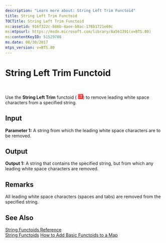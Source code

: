```yaml
---
description: "Learn more about: String Left Trim Functoid"
title: String Left Trim Functoid
TOCTitle: String Left Trim Functoid
ms:assetid: 916f322c-886b-4aee-b8ac-178b1721e69c
ms:mtpsurl: https://msdn.microsoft.com/library/Aa561391(v=BTS.80)
ms:contentKeyID: 51529708
ms.date: 08/30/2017
mtps_version: v=BTS.80
---
```


# String Left Trim Functoid

 

Use the **String Left Trim** functoid ( ![Icon that represents the String Left Trim functoid.](images/Aa561391.2474def6-b3d8-43f9-8fe0-a83821467bd9(BTS.80).jpeg)) to remove leading white space characters from a specified string.

## Input

**Parameter 1:** A string from which the leading white space characters are to be removed.

## Output

**Output 1:** A string that contains the specified string, but from which any leading white space characters are removed.

## Remarks

All leading white space characters (spaces and tabs) are removed from the specified string.

## See Also

[String Functoids Reference](string-functoids-reference.md)  
[String Functoids](https://msdn.microsoft.com/library/aa559399\(v=bts.80\))  
[How to Add Basic Functoids to a Map](https://msdn.microsoft.com/library/aa560635\(v=bts.80\))

